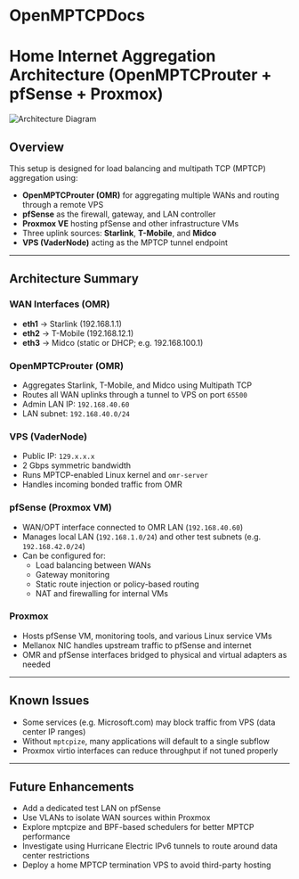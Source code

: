 # OpenMPTCPDocs

# Home Internet Aggregation Architecture (OpenMPTCProuter + pfSense + Proxmox)

![Architecture Diagram](./A_2D_digital_diagram_showcases_a_home_internet_agg.png)

## Overview

This setup is designed for load balancing and multipath TCP (MPTCP) aggregation using:

- **OpenMPTCProuter (OMR)** for aggregating multiple WANs and routing through a remote VPS
- **pfSense** as the firewall, gateway, and LAN controller
- **Proxmox VE** hosting pfSense and other infrastructure VMs
- Three uplink sources: **Starlink**, **T-Mobile**, and **Midco**
- **VPS (VaderNode)** acting as the MPTCP tunnel endpoint

---

## Architecture Summary

### WAN Interfaces (OMR)
- **eth1** → Starlink (192.168.1.1)
- **eth2** → T-Mobile (192.168.12.1)
- **eth3** → Midco (static or DHCP; e.g. 192.168.100.1)

### OpenMPTCProuter (OMR)
- Aggregates Starlink, T-Mobile, and Midco using Multipath TCP
- Routes all WAN uplinks through a tunnel to VPS on port `65500`
- Admin LAN IP: `192.168.40.60`
- LAN subnet: `192.168.40.0/24`

### VPS (VaderNode)
- Public IP: `129.x.x.x`
- 2 Gbps symmetric bandwidth
- Runs MPTCP-enabled Linux kernel and `omr-server`
- Handles incoming bonded traffic from OMR

### pfSense (Proxmox VM)
- WAN/OPT interface connected to OMR LAN (`192.168.40.60`)
- Manages local LAN (`192.168.1.0/24`) and other test subnets (e.g. `192.168.42.0/24`)
- Can be configured for:
  - Load balancing between WANs
  - Gateway monitoring
  - Static route injection or policy-based routing
  - NAT and firewalling for internal VMs

### Proxmox
- Hosts pfSense VM, monitoring tools, and various Linux service VMs
- Mellanox NIC handles upstream traffic to pfSense and internet
- OMR and pfSense interfaces bridged to physical and virtual adapters as needed

---

## Known Issues

- Some services (e.g. Microsoft.com) may block traffic from VPS (data center IP ranges)
- Without `mptcpize`, many applications will default to a single subflow
- Proxmox virtio interfaces can reduce throughput if not tuned properly

---

## Future Enhancements

- Add a dedicated test LAN on pfSense
- Use VLANs to isolate WAN sources within Proxmox
- Explore mptcpize and BPF-based schedulers for better MPTCP performance
- Investigate using Hurricane Electric IPv6 tunnels to route around data center restrictions
- Deploy a home MPTCP termination VPS to avoid third-party hosting
